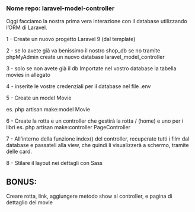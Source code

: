 ### Nome repo: laravel-model-controller

Oggi facciamo la nostra prima vera interazione con il database utilizzando l’ORM di Laravel.

1 - Create un nuovo progetto Laravel 9 (dal template)

2 - se lo avete già va benissimo il nostro shop_db se no tramite phpMyAdmin create un nuovo database laravel_model_controller

3 - solo se non avete già il db Importate nel vostro database la tabella movies in allegato

4 - inserite le vostre credenziali per il database nel file .env

5 - Create un model Movie

es. php artisan make:model Movie

6 - Create la rotta e un controller che gestirà la rotta / (home) e uno per i libri
es. php artisan make:controller PageController

7 - All’interno della funzione index() del controller, recuperate tutti i film dal database e passateli alla view, che quindi li visualizzerà a schermo, tramite delle card.

8 - Stilare il layout nei dettagli con Sass

## BONUS:

Creare rotta, link, aggiungere metodo show al controller, e pagina di dettaglio del movie
